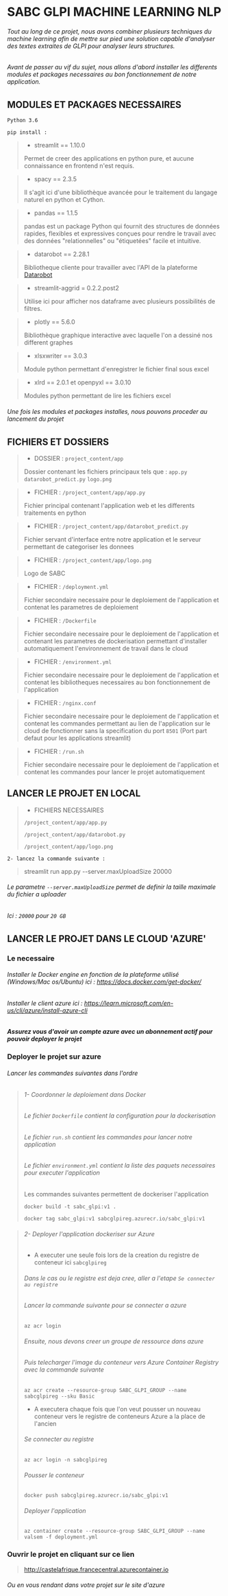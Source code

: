 # SABC GLPI MACHINE LEARNING NLP

###### Tout au long de ce projet, nous avons combiner plusieurs techniques du machine learning afin de mettre sur pied une solution capable d'analyser des textes extraites de GLPI pour analyser leurs structures.
###### Avant de passer au vif du sujet, nous allons d'abord installer les differents modules et packages necessaires au bon fonctionnement de notre application.

## MODULES ET PACKAGES NECESSAIRES

`Python 3.6`

`pip install : `

>- streamlit == 1.10.0
>
> Permet de creer des applications en python pure, et aucune connaissance en frontend n'est requis. 

>- spacy == 2.3.5
>
>Il s'agit ici d'une bibliothèque avancée pour le traitement du langage naturel en python et Cython.
> 

>- pandas == 1.1.5
>
> pandas est un package Python qui fournit des structures de données rapides, flexibles et expressives conçues pour rendre le travail avec des données "relationnelles" ou "étiquetées" facile et intuitive.

>- datarobot == 2.28.1
>
> Bibliotheque cliente pour travailler avec l'API de la plateforme [Datarobot]('http://datarobot.com/)

>- streamlit-aggrid = 0.2.2.post2
>
> Utilise ici pour afficher nos dataframe avec plusieurs possibilités de filtres. 

>- plotly == 5.6.0
>
> Bibliothèque graphique interactive avec laquelle l'on a dessiné nos different graphes 

>- xlsxwriter == 3.0.3
>
> Module python permettant d'enregistrer le fichier final sous excel

>- xlrd == 2.0.1 et openpyxl == 3.0.10
>
> Modules python permettant de lire les fichiers excel

###### Une fois les modules et packages installes, nous pouvons proceder au lancement du projet 

## FICHIERS ET DOSSIERS
>- DOSSIER : `project_content/app`
>
> Dossier contenant les fichiers principaux tels que : `app.py` `datarobot_predict.py` `logo.png`

>- FICHIER : `/project_content/app/app.py`
>
> Fichier principal contenant l'application web et les differents traitements en python

>- FICHIER : `/project_content/app/datarobot_predict.py`
>
> Fichier servant d'interface entre notre application et le serveur permettant de categoriser les donnees

>- FICHIER : `/project_content/app/logo.png`
>
> Logo de SABC

>- FICHIER : `/deployment.yml`
>
> Fichier secondaire necessaire pour le deploiement de l'application et contenat les parametres de deploiement

>- FICHIER : `/Dockerfile`
>
> Fichier secondaire necessaire pour le deploiement de l'application et contenant les parametres de dockerisation permettant d'installer automatiquement l'environnement de travail dans le cloud

>- FICHIER : `/environment.yml`
>
> Fichier secondaire necessaire pour le deploiement de l'application et contenat les bibliotheques necessaires au bon fonctionnement de l'application

>- FICHIER : `/nginx.conf`
>
> Fichier secondaire necessaire pour le deploiement de l'application et contenat les commandes permettant au lien de l'application sur le cloud de fonctionner sans la specification du port `8501` (Port part defaut pour les applications streamlit)

>- FICHIER : `/run.sh`
>
> Fichier secondaire necessaire pour le deploiement de l'application et contenat les commandes pour lancer le projet automatiquement
## LANCER LE PROJET EN LOCAL

>- FICHIERS NECESSAIRES
>
> `/project_content/app/app.py`
> 
> `/project_content/app/datarobot.py`
> 
> `/project_content/app/logo.png`

`2- lancez la commande suivante :  `
>streamlit run app.py --server.maxUploadSize 20000
###### Le parametre `--server.maxUploadSize` permet de definir la taille maximale du fichier a uploader
###### Ici : `20000` pour `20 GB`
## LANCER LE PROJET DANS LE CLOUD 'AZURE'

### Le necessaire

###### Installer le Docker engine en fonction de la plateforme utilisé (Windows/Mac os/Ubuntu) ici : https://docs.docker.com/get-docker/
###### Installer le client azure ici : https://learn.microsoft.com/en-us/cli/azure/install-azure-cli
***Assurez vous d'avoir un compte azure avec un abonnement actif pour pouvoir deployer le projet***

### Deployer le projet sur azure

###### Lancer les commandes suivantes dans l'ordre 
> ###### 1- Coordonner le deploiement dans Docker
> ###### Le fichier `Dockerfile` contient la configuration pour la dockerisation 
> ###### Le fichier `run.sh` contient les commandes pour lancer notre application
> ###### Le fichier `environment.yml` contient la liste des paquets necessaires pour executer l'application
> Les commandes suivantes permettent de dockeriser l'application
>
> `docker build -t sabc_glpi:v1 . `
> 
> `docker tag sabc_glpi:v1 sabcglpireg.azurecr.io/sabc_glpi:v1`
>

> ###### 2- Deployer l'application dockeriser sur Azure
>- A executer une seule fois lors de la creation du registre de conteneur ici `sabcglpireg`
> ###### Dans le cas ou le registre est deja cree, aller a l'etape `Se connecter au registre` 
> ###### Lancer la commande suivante pour se connecter a azure
> `az acr login`
> ###### Ensuite, nous devons creer un groupe de ressource dans azure
> ###### Puis telecharger l'image du conteneur vers Azure Container Registry avec la commande suivante
> `az acr create --resource-group SABC_GLPI_GROUP --name sabcglpireg --sku Basic`
> 
>- A executera chaque fois que l'on veut pousser un nouveau conteneur vers le registre de conteneurs Azure a la place de l'ancien
>
> ###### Se connecter au registre
> `az acr login -n sabcglpireg`
> ###### Pousser le conteneur
> `docker push sabcglpireg.azurecr.io/sabc_glpi:v1`
> ###### Deployer l'application
> `az container create --resource-group SABC_GLPI_GROUP --name valsem -f deployment.yml`

### Ouvrir le projet en cliquant sur ce lien 
>http://castelafrique.francecentral.azurecontainer.io
###### Ou en vous rendant dans votre projet sur le site d'azure